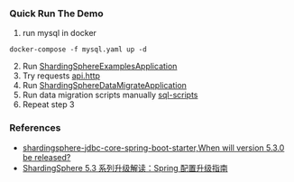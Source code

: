 ### Quick Run The Demo


1. run mysql in docker
```shell
docker-compose -f mysql.yaml up -d
```

2. Run [ShardingSphereExamplesApplication](io.github.notoday.sharding.sphere.examples.ShardingSphereExamplesApplication)
3. Try requests [api.http](./sharding-sphere-spring-examples/api.http)
4. Run [ShardingSphereDataMigrateApplication](io.github.notoday.sharding.sphere.data.migrate.ShardingSphereDataMigrateApplication)
5. Run data migration scripts manually [sql-scripts](./sql-scripts)
6. Repeat step 3

### References

- [shardingsphere-jdbc-core-spring-boot-starter,When will version 5.3.0 be released?](https://github.com/apache/shardingsphere/issues/24258)
- [ShardingSphere 5.3 系列升级解读：Spring 配置升级指南](https://community.sphere-ex.com/t/topic/1284)